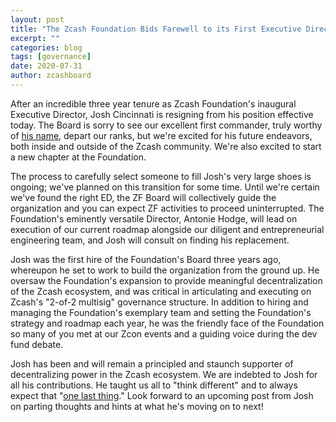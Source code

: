 ```yaml
---
layout: post
title: "The Zcash Foundation Bids Farewell to its First Executive Director"
excerpt: ""
categories: blog
tags: [governance]
date: 2020-07-31
author: zcashboard
---
```



After an incredible three year tenure as Zcash Foundation's inaugural Executive Director, Josh Cincinnati is resigning from his position effective today. The Board is sorry to see our excellent first commander, truly worthy of [his name](https://en.wikipedia.org/wiki/Lucius_Quinctius_Cincinnatus), depart our ranks, but we're excited for his future endeavors, both inside and outside of the Zcash community. We're also excited to start a new chapter at the Foundation.

The process to carefully select someone to fill Josh's very large shoes is ongoing; we've planned on this transition for some time. Until we're certain we've found the right ED, the ZF Board will collectively guide the organization and you can expect ZF activities to proceed uninterrupted. The Foundation's eminently versatile Director, Antonie Hodge, will lead on execution of our current roadmap alongside our diligent and entrepreneurial engineering team, and Josh will consult on finding his replacement. 

Josh was the first hire of the Foundation's Board three years ago, whereupon he set to work to build the organization from the ground up. He oversaw the Foundation's expansion to provide meaningful decentralization of the Zcash ecosystem, and was critical in articulating and executing on Zcash's "2-of-2 multisig" governance structure. In addition to hiring and managing the Foundation's exemplary team and setting the Foundation's strategy and roadmap each year, he was the friendly face of the Foundation so many of you met at our Zcon events and a guiding voice during the dev fund debate. 

Josh has been and will remain a principled and staunch supporter of decentralizing power in the Zcash ecosystem. We are indebted to Josh for all his contributions. He taught us all to "think different" and to always expect that "[one last thing](https://www.flickr.com/photos/182097794@N06/48238879006/in/album-72157709530260352/)." Look forward to an upcoming post from Josh on parting thoughts and hints at what he's moving on to next!

